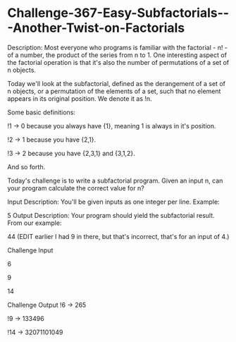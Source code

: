 # Challenge-367-Easy-Subfactorials---Another-Twist-on-Factorials
Description:
Most everyone who programs is familiar with the factorial - n! - of a number, the product of the series from n to 1. One interesting aspect of the factorial operation is that it's also the number of permutations of a set of n objects.

Today we'll look at the subfactorial, defined as the derangement of a set of n objects, or a permutation of the elements of a set, such that no element appears in its original position. We denote it as !n.

Some basic definitions:

!1 -> 0 because you always have {1}, meaning 1 is always in it's position.

!2 -> 1 because you have {2,1}.

!3 -> 2 because you have {2,3,1} and {3,1,2}.

And so forth.

Today's challenge is to write a subfactorial program. Given an input n, can your program calculate the correct value for n?

Input Description:
You'll be given inputs as one integer per line. Example:

5
Output Description:
Your program should yield the subfactorial result. From our example:

44
(EDIT earlier I had 9 in there, but that's incorrect, that's for an input of 4.)

Challenge Input

6

9

14

Challenge Output
!6 -> 265

!9 -> 133496

!14 -> 32071101049

